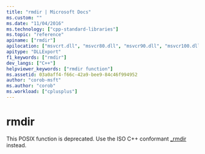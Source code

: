 ```yaml
---
title: "rmdir | Microsoft Docs"
ms.custom: ""
ms.date: "11/04/2016"
ms.technology: ["cpp-standard-libraries"]
ms.topic: "reference"
apiname: ["rmdir"]
apilocation: ["msvcrt.dll", "msvcr80.dll", "msvcr90.dll", "msvcr100.dll", "msvcr100_clr0400.dll", "msvcr110.dll", "msvcr110_clr0400.dll", "msvcr120.dll", "msvcr120_clr0400.dll", "ucrtbase.dll"]
apitype: "DLLExport"
f1_keywords: ["rmdir"]
dev_langs: ["C++"]
helpviewer_keywords: ["rmdir function"]
ms.assetid: 03a0aff4-f66c-42a9-bee9-84c46f994952
author: "corob-msft"
ms.author: "corob"
ms.workload: ["cplusplus"]
---
```

# rmdir

This POSIX function is deprecated. Use the ISO C++ conformant [_rmdir](rmdir-wrmdir.md) instead.
